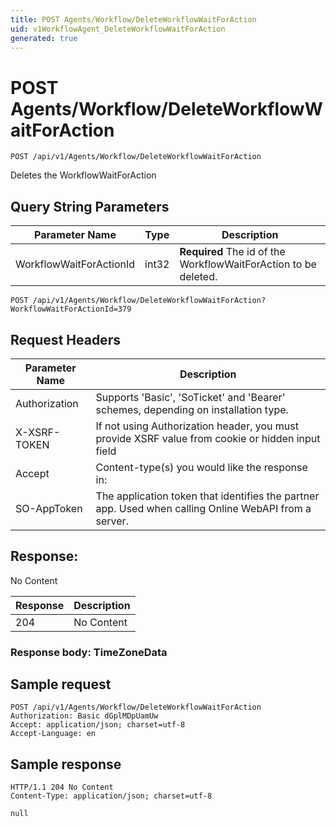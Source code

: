 ```yaml
---
title: POST Agents/Workflow/DeleteWorkflowWaitForAction
uid: v1WorkflowAgent_DeleteWorkflowWaitForAction
generated: true
---
```


# POST Agents/Workflow/DeleteWorkflowWaitForAction

```http
POST /api/v1/Agents/Workflow/DeleteWorkflowWaitForAction
```

Deletes the WorkflowWaitForAction







## Query String Parameters

| Parameter Name | Type |  Description |
|----------------|------|--------------|
| WorkflowWaitForActionId | int32 | **Required** The id of the WorkflowWaitForAction to be deleted. |

```http
POST /api/v1/Agents/Workflow/DeleteWorkflowWaitForAction?WorkflowWaitForActionId=379
```


## Request Headers

| Parameter Name | Description |
|----------------|-------------|
| Authorization  | Supports 'Basic', 'SoTicket' and 'Bearer' schemes, depending on installation type. |
| X-XSRF-TOKEN   | If not using Authorization header, you must provide XSRF value from cookie or hidden input field |
| Accept         | Content-type(s) you would like the response in:  |
| SO-AppToken | The application token that identifies the partner app. Used when calling Online WebAPI from a server. |


## Response:

No Content

| Response | Description |
|----------------|-------------|
| 204 | No Content |

### Response body: TimeZoneData


## Sample request

```http!
POST /api/v1/Agents/Workflow/DeleteWorkflowWaitForAction
Authorization: Basic dGplMDpUamUw
Accept: application/json; charset=utf-8
Accept-Language: en
```

## Sample response

```http_
HTTP/1.1 204 No Content
Content-Type: application/json; charset=utf-8

null
```